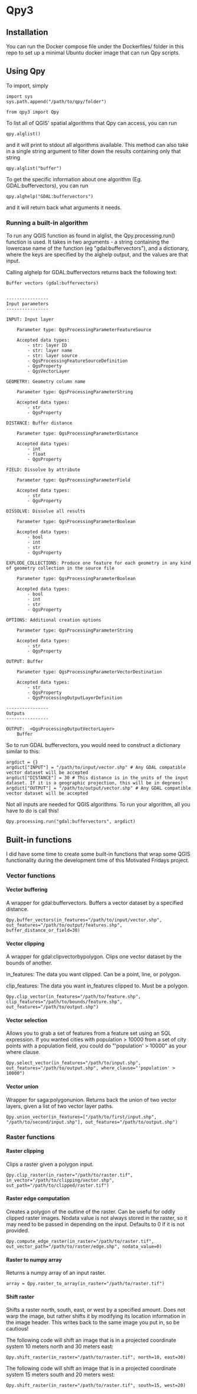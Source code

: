 # Qpy3


## Installation 

You can run the Docker compose file under the Dockerfiles/ folder in this repo to set up a minimal Ubuntu docker image that can run Qpy scripts. 


## Using Qpy 


To import, simply 

    import sys 
	sys.path.append("/path/to/qpy/folder")
	
	from qpy3 import Qpy 


To list all of QGIS' spatial algorithms that Qpy can access, you can run 


    qpy.alglist() 
	
	
and it will print to stdout all algorithms available. This method can also take in a single string argument to filter down the results containing only that string 


    qpy.alglist("buffer")
	

To get the specific information about one algorithm (Eg. GDAL:buffervectors), you can run 


    qpy.alghelp("GDAL:buffervectors") 
	
and it will return back what arguments it needs.

### Running a built-in algorithm 

To run any QGIS function as found in alglist, the Qpy.processing.run() function is used. It takes in two arguments - a string containing the lowercase name of the function (eg "gdal:buffervectors"), and a dictionary, where the keys are specified by the alghelp output, and the values are that input. 

Calling alghelp for GDAL:buffervectors returns back the following text:

    Buffer vectors (gdal:buffervectors)
    
    
    ----------------
    Input parameters
    ----------------
    
    INPUT: Input layer
    
    	Parameter type:	QgsProcessingParameterFeatureSource
    
    	Accepted data types:
    		- str: layer ID
    		- str: layer name
    		- str: layer source
    		- QgsProcessingFeatureSourceDefinition
    		- QgsProperty
    		- QgsVectorLayer
		
    GEOMETRY: Geometry column name

        Parameter type:	QgsProcessingParameterString

        Accepted data types:
            - str
            - QgsProperty

    DISTANCE: Buffer distance

        Parameter type:	QgsProcessingParameterDistance

        Accepted data types:
            - int
            - float
            - QgsProperty

    FIELD: Dissolve by attribute

        Parameter type:	QgsProcessingParameterField

        Accepted data types:
            - str
            - QgsProperty

    DISSOLVE: Dissolve all results

        Parameter type:	QgsProcessingParameterBoolean

        Accepted data types:
            - bool
            - int
            - str
            - QgsProperty

    EXPLODE_COLLECTIONS: Produce one feature for each geometry in any kind of geometry collection in the source file

        Parameter type:	QgsProcessingParameterBoolean

        Accepted data types:
            - bool
            - int
            - str
            - QgsProperty

    OPTIONS: Additional creation options

        Parameter type:	QgsProcessingParameterString

        Accepted data types:
            - str
            - QgsProperty

    OUTPUT: Buffer

        Parameter type:	QgsProcessingParameterVectorDestination

        Accepted data types:
            - str
            - QgsProperty
            - QgsProcessingOutputLayerDefinition

    ----------------
    Outputs
    ----------------

    OUTPUT:  <QgsProcessingOutputVectorLayer>
        Buffer
        
So to run GDAL buffervectors, you would need to construct a dictionary similar to this: 


    argdict = {}
    argdict["INPUT"] = "/path/to/input/vector.shp" # Any GDAL compatible vector dataset will be accepted 
    argdict["DISTANCE"] = 30 # This distance is in the units of the input dataset. If it is a geographic projection, this will be in degrees! 
    argdict["OUTPUT"] = "/path/to/output/vector.shp" # Any GDAL compatible vector dataset will be accepted 
    
    
Not all inputs are needed for QGIS algorithms. To run your algorithm, all you have to do is call this!

    Qpy.processing.run("gdal:buffervectors", argdict) 
    
    
    
## Built-in functions 

I did have some time to create some built-in functions that wrap some QGIS functionality during the development time of this Motivated Fridays project. 

### Vector functions
#### Vector buffering 

A wrapper for gdal:buffervectors. Buffers a vector dataset by a specified distance.

    Qpy.buffer_vectors(in_features="/path/to/input/vector.shp", out_features="/path/to/output/features.shp", buffer_distance_or_field=30)

#### Vector clipping

A wrapper for gdal:clipvectorbypolygon. Clips one vector dataset by the bounds of another.

in_features: The data you want clipped. Can be a point, line, or polygon.

clip_features: The data you want in_features clipped to. Must be a polygon.

    Qpy.clip_vector(in_features="/path/to/feature.shp", clip_features="/path/to/bounds/feature.shp", out_features="/path/to/output.shp")

#### Vector selection 

Allows you to grab a set of features from a feature set using an SQL expression. If you wanted cities with population > 10000 from a set of city points with a population field, you could do "'population' > 10000" as your where clause.

    Qpy.select_vector(in_features="/path/to/input.shp", out_features="/path/to/output.shp", where_clause="'population' > 10000")

#### Vector union 

Wrapper for saga:polygonunion. Returns back the union of two vector layers, given a list of two vector layer paths.

    Qpy.union_vector(in_features=["/path/to/first/input.shp", "/path/to/second/input.shp"], out_features="/path/to/output.shp")



### Raster functions 
#### Raster clipping 

Clips a raster given a polygon input. 

    Qpy.clip_raster(in_raster="/path/to/raster.tif", in_vector="/path/to/clipping/vector.shp", out_path="/path/to/clipped/raster.tif") 

#### Raster edge computation 

Creates a polygon of the outline of the raster. Can be useful for oddly clipped raster images. Nodata value is not always stored in the raster, so it may need to be passed in depending on the input. Defaults to 0 if it is not provided.

    Qpy.compute_edge_raster(in_raster="/path/to/raster.tif", out_vector_path="/path/to/raster/edge.shp", nodata_value=0)

#### Raster to numpy array 

Returns a numpy array of an input raster. 

    array = Qpy.raster_to_array(in_raster="/path/to/raster.tif")


#### Shift raster 

Shifts a raster north, south, east, or west by a specified amount. Does not warp the image, but rather shifts it by modifying its location information in the image header. This writes back to the same image you put in, so be cautious!

The following code will shift an image that is in a projected coordinate system 10 meters north and 30 meters east:

    Qpy.shift_raster(in_raster="/path/to/raster.tif", north=10, east=30)

The following code will shift an image that is in a projected coordinate system 15 meters south and 20 meters west:

    Qpy.shift_raster(in_raster="/path/to/raster.tif", south=15, west=20)
